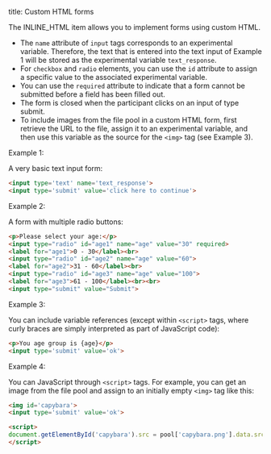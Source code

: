 title: Custom HTML forms


The INLINE_HTML item allows you to implement forms using custom HTML.

- The `name` attribute of `input` tags corresponds to an experimental variable. Therefore, the text that is entered into the text input of Example 1 will be stored as the experimental variable `text_response`.
- For `checkbox` and `radio` elements, you can use the `id` attribute to assign a specific value to the associated experimental variable.
- You can use the `required` attribute to indicate that a form cannot be submitted before a field has been filled out.
- The form is closed when the participant clicks on an input of type submit.
- To include images from the file pool in a custom HTML form, first retrieve the URL to the file, assign it to an experimental variable, and then use this variable as the source for the `<img>` tag (see Example 3).


Example 1:

A very basic text input form:

```html
<input type='text' name='text_response'>
<input type='submit' value='click here to continue'>
```

Example 2:

A form with multiple radio buttons:

```html
<p>Please select your age:</p>
<input type="radio" id="age1" name="age" value="30" required>
<label for="age1">0 - 30</label><br>
<input type="radio" id="age2" name="age" value="60">
<label for="age2">31 - 60</label><br>  
<input type="radio" id="age3" name="age" value="100">
<label for="age3">61 - 100</label><br><br>
<input type="submit" value="Submit">
```

Example 3:

You can include variable references (except within `<script>` tags, where curly braces are simply interpreted as part of JavaScript code):

```html
<p>You age group is {age}</p>
<input type='submit' value='ok'>
```

Example 4:

You can JavaScript through `<script>` tags. For example, you can get an image from the file pool and assign to an initially empty `<img>` tag like this:

```html
<img id='capybara'>
<input type='submit' value='ok'>

<script>
document.getElementById('capybara').src = pool['capybara.png'].data.src
</script>
```
